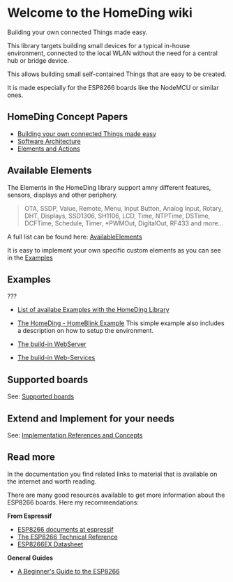 # Welcome to the HomeDing wiki

Building your own connected Things made easy.

This library targets building small devices for a typical in-house environment, connected to the local WLAN without the need for a central hub or bridge device.

This allows building small self-contained Things that are easy to be created.

It is made especially for the ESP8266 boards like the NodeMCU or similar ones.

## HomeDing Concept Papers

- [Building your own connected Things made easy](concepts/paper01)
- [Software Architecture](concepts/paper02)
- [Elements and Actions](concepts/paper03)

## Available Elements

The Elements in the HomeDing library support amny different features, sensors, displays and other periphery.

> OTA, SSDP, Value, Remote, Menu, Input Button, Analog Input, Rotary, DHT, Displays, SSD1306, SH1106, LCD, Time, NTPTime, DSTime, DCFTime, Schedule, Timer, *PWMOut, DigitalOut, RF433 and more...

A full list can be found here: [AvailableElements](availableelements)

It is easy to implement your own specific custom elements as you can see in the [Examples](examples)


## Examples

??? 
- [List of availabe Examples with the HomeDing Library](examples)

- [The HomeDing - HomeBlink Example](exampleblink)
  This simple example also includes a description on how to setup the environment.

- [The build-in WebServer](WebServer)
- [The build-in Web-Services](webservices)


## Supported boards

See: [Supported boards](boards)

## Extend and Implement for your needs

See: [Implementation References and Concepts](implementation)


## Read more

In the documentation you find related links to material that is available on the internet and worth reading.

There are many good resources available to get more information about the ESP8266 boards. Here my recommendations:

**From Espressif**
* [ESP8266 documents at espressif](https://www.espressif.com/en/support/download/documents?keys=ESP8266)
* [The ESP8266 Technical Reference](https://www.espressif.com/sites/default/files/documentation/esp8266-technical_reference_en.pdf)
* [ESP8266EX Datasheet](https://www.espressif.com/sites/default/files/documentation/0a-esp8266ex_datasheet_en.pdf)

**General Guides**
* [A Beginner's Guide to the ESP8266](https://tttapa.github.io/ESP8266/Chap01%20-%20ESP8266.html)
  


